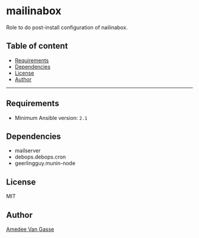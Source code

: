 # mailinabox

Role to do post-install configuration of nailinabox.

## Table of content

- [Requirements](#requirements)
- [Dependencies](#dependencies)
- [License](#license)
- [Author](#author)

---

## Requirements

- Minimum Ansible version: `2.1`

## Dependencies

- mailserver
- debops.debops.cron
- geerlingguy.munin-node

## License

MIT

## Author

[Amedee Van Gasse](https://amedee.be)

